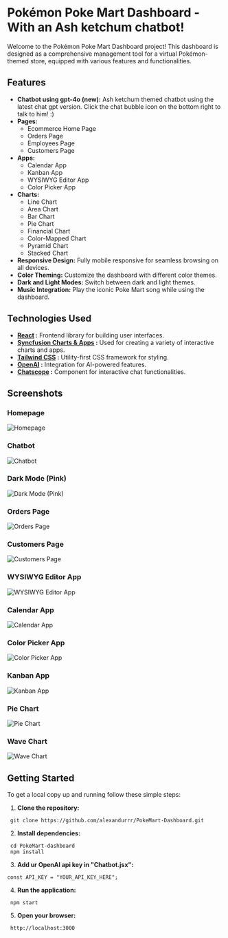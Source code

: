 # Pokémon Poke Mart Dashboard - With an Ash ketchum chatbot!

Welcome to the Pokémon Poke Mart Dashboard project! This dashboard is designed as a comprehensive management tool for a virtual Pokémon-themed store, equipped with various features and functionalities.

## Features

- **Chatbot using gpt-4o (new):** Ash ketchum themed chatbot using the latest chat gpt version. Click the chat bubble icon on the bottom right to talk to him! :)
- **Pages:**
  - Ecommerce Home Page
  - Orders Page
  - Employees Page
  - Customers Page
- **Apps:**
  - Calendar App
  - Kanban App
  - WYSIWYG Editor App
  - Color Picker App
- **Charts:**
  - Line Chart
  - Area Chart
  - Bar Chart
  - Pie Chart
  - Financial Chart
  - Color-Mapped Chart
  - Pyramid Chart
  - Stacked Chart
- **Responsive Design:** Fully mobile responsive for seamless browsing on all devices.
- **Color Theming:** Customize the dashboard with different color themes.
- **Dark and Light Modes:** Switch between dark and light themes.
- **Music Integration:** Play the iconic Poke Mart song while using the dashboard.

## Technologies Used
- **[React](https://react.dev/) :** Frontend library for building user interfaces.
- **[Syncfusion Charts & Apps](https://www.syncfusion.com/) :** Used for creating a variety of interactive charts and apps.
- **[Tailwind CSS](https://tailwindcss.com/) :** Utility-first CSS framework for styling.
- **[OpenAI](https://openai.com/) :** Integration for AI-powered features.
- **[Chatscope](https://chatscope.io/) :** Component for interactive chat functionalities.
## Screenshots

### Homepage
![Homepage](screenshots/homepage.png)

### Chatbot
![Chatbot](screenshots/chatbot.png)

### Dark Mode (Pink)
![Dark Mode (Pink)](screenshots/darkmode-pink.png)

### Orders Page
![Orders Page](screenshots/orders.png)

### Customers Page
![Customers Page](screenshots/customers.png)

### WYSIWYG Editor App
![WYSIWYG Editor App](screenshots/WYSWYG.png)

### Calendar App
![Calendar App](screenshots/calendar.png)

### Color Picker App
![Color Picker App](screenshots/color-picker.png)

### Kanban App
![Kanban App](screenshots/kanban.png)

### Pie Chart
![Pie Chart](screenshots/piechart.png)

### Wave Chart
![Wave Chart](screenshots/wavechart.png)

## Getting Started

To get a local copy up and running follow these simple steps:

1. **Clone the repository:**
  ```shell
   git clone https://github.com/alexandurrr/PokeMart-Dashboard.git
  ``` 
2. **Install dependencies:**
  ```shell
   cd PokeMart-dashboard
   npm install
  ```
3. **Add ur OpenAI api key in "Chatbot.jsx":**
  ```shell
  const API_KEY = "YOUR_API_KEY_HERE";
  ``` 
4. **Run the application:**
  ```shell
   npm start
  ``` 
5. **Open your browser:**
  ```shell
   http://localhost:3000
  ```



